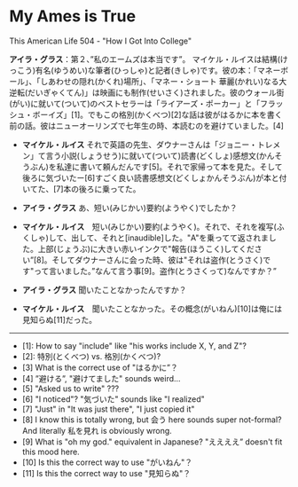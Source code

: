 # My Ames is True
This American Life 504 - "How I Got Into College"

**アイラ・グラス**：第２、”私のエームズは本当です”。 マイケル・ルイスは結構(けっこう)有名(ゆうめい)な筆者(ひっしゃ)と記者(きしゃ)です。彼の本：「マネーボール」、「しあわせの隠れ(かくれ)場所」、「マネー・ショート 華麗(かれい)なる大逆転(だいぎゃくてん)」は映画にも制作(せいさく)されました。彼のウォール街(がい)に就いて(ついて)のベストセラーは「ライアーズ・ポーカー」と「フラッシュ・ボーイズ」[1]。でもこの格別(かくべつ)[2]な話は彼がはるかに本を書く前の話。彼はニューオーリンズで七年生の時、本読むのを避けていました。[4]

* **マイケル・ルイス** それで英語の先生、ダウナーさんは「ジョニー・トレメン」て言う小説(しょうせう)に就いて(ついて)読書(どくしょ)感想文(かんそうぶん)を私達に書いて頼んだんです[5]。それで家帰って本を見た。そして後ろに気づいたー[6]すごく良い読書感想文(どくしょかんそうぶん)が本と付いてた、[7]本の後ろに乗ってた。

* **アイラ・グラス** あ、短い(みじかい)要約(ようやく)でしたか？

* **マイケル・ルイス**　短い(みじかい)要約(ようやく)。それで、それを複写(ふくしゃ)して、出して、それと[inaudible]した。"A"を乗ってて返されました。上部(じょうぶ)に大きい赤いインクで"報告(ほうこく)してください”[8]。そしてダウナーさんに会った時、彼は"それは盗作(とうさく)です"って言いました。”なんて言う事[9]。盗作(とうさくって)なんですか？”

* **アイラ・グラス** 聞いたことなかったんですか？

* **マイケル・ルイス**　聞いたことなかった。その概念(がいねん)[10]は俺には見知らぬ[11]だった。

---

* [1]: How to say "include" like "his works include X, Y, and Z"?
* [2]: 特別(とくべつ) vs. 格別(かくべつ)?
* [3] What is the correct use of "はるかに”？
* [4] ”避ける”, "避けてました" sounds weird...
* [5] "Asked us to write" ???
* [6] "I noticed"? "気づいた" sounds like "I realized"
* [7] "Just" in "It was just there", "I just copied it"
* [8] I know this is totally wrong, but 会う here sounds super not-formal? And literally 私を見れ is obviously wrong.
* [9] What is "oh my god." equivalent in Japanese? "ええええ” doesn't fit this mood here.
* [10] Is this the correct way to use "がいねん"？
* [11] Is this the correct way to use "見知らぬ"？